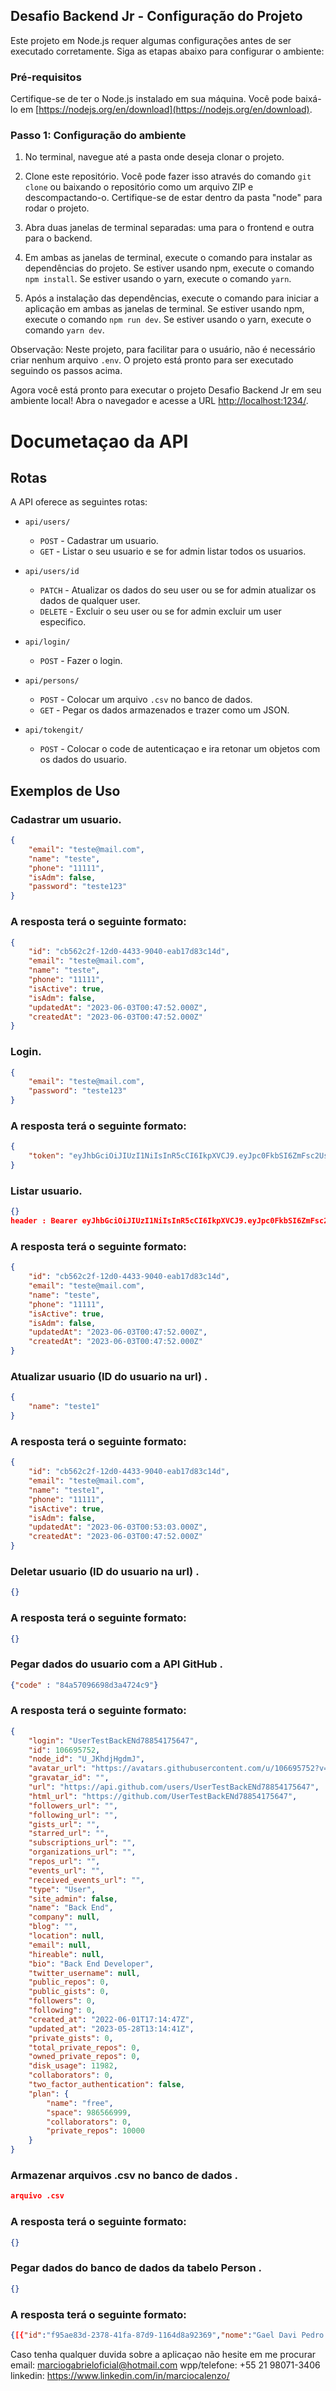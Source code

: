 ## Desafio Backend Jr - Configuração do Projeto

Este projeto em Node.js requer algumas configurações antes de ser executado corretamente. Siga as etapas abaixo para configurar o ambiente:

### Pré-requisitos

Certifique-se de ter o Node.js instalado em sua máquina. Você pode baixá-lo em [https://nodejs.org/en/download](https://nodejs.org/en/download).

### Passo 1: Configuração do ambiente

1. No terminal, navegue até a pasta onde deseja clonar o projeto.

2. Clone este repositório. Você pode fazer isso através do comando `git clone` ou baixando o repositório como um arquivo ZIP e descompactando-o. Certifique-se de estar dentro da pasta "node" para rodar o projeto.

3. Abra duas janelas de terminal separadas: uma para o frontend e outra para o backend.

4. Em ambas as janelas de terminal, execute o comando para instalar as dependências do projeto. Se estiver usando npm, execute o comando `npm install`. Se estiver usando o yarn, execute o comando `yarn`.

5. Após a instalação das dependências, execute o comando para iniciar a aplicação em ambas as janelas de terminal. Se estiver usando npm, execute o comando `npm run dev`. Se estiver usando o yarn, execute o comando `yarn dev`.

Observação: Neste projeto, para facilitar para o usuário, não é necessário criar nenhum arquivo `.env`. O projeto está pronto para ser executado seguindo os passos acima.

Agora você está pronto para executar o projeto Desafio Backend Jr em seu ambiente local! Abra o navegador e acesse a URL [http://localhost:1234/](http://localhost:1234/).

# Documetaçao da API 

## Rotas

A API oferece as seguintes rotas:

- `api/users/`

  - `POST` - Cadastrar um usuario.
  - `GET` - Listar o seu usuario e se for admin listar todos os usuarios.

- `api/users/id`

  - `PATCH` - Atualizar os dados do seu user ou se for admin atualizar os dados de qualquer user.
  - `DELETE` - Excluir o seu user ou se for admin excluir um user especifico.

- `api/login/`

  - `POST` - Fazer o login.

- `api/persons/`

  - `POST` - Colocar um arquivo `.csv` no banco de dados.
  - `GET` - Pegar os dados armazenados e trazer como um JSON.

- `api/tokengit/`

  - `POST` - Colocar o code de autenticaçao e ira retonar um objetos com os dados do usuario.

## Exemplos de Uso

### Cadastrar um usuario.

```json
{
	"email": "teste@mail.com",
	"name": "teste",
	"phone": "11111",
	"isAdm": false,
	"password": "teste123"
}
```
### A resposta terá o seguinte formato:


```json
{
	"id": "cb562c2f-12d0-4433-9040-eab17d83c14d",
	"email": "teste@mail.com",
	"name": "teste",
	"phone": "11111",
	"isActive": true,
	"isAdm": false,
	"updatedAt": "2023-06-03T00:47:52.000Z",
	"createdAt": "2023-06-03T00:47:52.000Z"
}
```
### Login.

```json
{
	"email": "teste@mail.com",
	"password": "teste123"
}
```
### A resposta terá o seguinte formato:


```json
{
	"token": "eyJhbGciOiJIUzI1NiIsInR5cCI6IkpXVCJ9.eyJpc0FkbSI6ZmFsc2UsImlhdCI6MTY4NTc1MzMyOCwiZXhwIjoxNjg1ODM5NzI4LCJzdWIiOiJjYjU2MmMyZi0xMmQwLTQ0MzMtOTA0MC1lYWIxN2Q4M2MxNGQifQ.eWqtmoeejk2vG0lwJrtBL2mwxArx2CbT5Tv6eOy_REI"
}
```

### Listar usuario.

```json
{}
header : Bearer eyJhbGciOiJIUzI1NiIsInR5cCI6IkpXVCJ9.eyJpc0FkbSI6ZmFsc2UsImlhdCI6MTY4NTc1MzMyOCwiZXhwIjoxNjg1ODM5NzI4LCJzdWIiOiJjYjU2MmMyZi0xMmQwLTQ0MzMtOTA0MC1lYWIxN2Q4M2MxNGQifQ.eWqtmoeejk2vG0lwJrtBL2mwxArx2CbT5Tv6eOy_REI
```
### A resposta terá o seguinte formato:


```json
{
	"id": "cb562c2f-12d0-4433-9040-eab17d83c14d",
	"email": "teste@mail.com",
	"name": "teste",
	"phone": "11111",
	"isActive": true,
	"isAdm": false,
	"updatedAt": "2023-06-03T00:47:52.000Z",
	"createdAt": "2023-06-03T00:47:52.000Z"
}
```

### Atualizar usuario (ID do usuario na url) .

```json
{
	"name": "teste1"
}
```
### A resposta terá o seguinte formato:


```json
{
	"id": "cb562c2f-12d0-4433-9040-eab17d83c14d",
	"email": "teste@mail.com",
	"name": "teste1",
	"phone": "11111",
	"isActive": true,
	"isAdm": false,
	"updatedAt": "2023-06-03T00:53:03.000Z",
	"createdAt": "2023-06-03T00:47:52.000Z"
}
```


### Deletar usuario (ID do usuario na url) .

```json
{}
```
### A resposta terá o seguinte formato:


```json
{}
```

### Pegar dados do usuario com a API GitHub .

```json
{"code" : "84a57096698d3a4724c9"}
```
### A resposta terá o seguinte formato:


```json
{
	"login": "UserTestBackENd78854175647",
	"id": 106695752,
	"node_id": "U_JKhdjHgdmJ",
	"avatar_url": "https://avatars.githubusercontent.com/u/106695752?v=4",
	"gravatar_id": "",
	"url": "https://api.github.com/users/UserTestBackENd78854175647",
	"html_url": "https://github.com/UserTestBackENd78854175647",
	"followers_url": "",
	"following_url": "",
	"gists_url": "",
	"starred_url": "",
	"subscriptions_url": "",
	"organizations_url": "",
	"repos_url": "",
	"events_url": "",
	"received_events_url": "",
	"type": "User",
	"site_admin": false,
	"name": "Back End",
	"company": null,
	"blog": "",
	"location": null,
	"email": null,
	"hireable": null,
	"bio": "Back End Developer",
	"twitter_username": null,
	"public_repos": 0,
	"public_gists": 0,
	"followers": 0,
	"following": 0,
	"created_at": "2022-06-01T17:14:47Z",
	"updated_at": "2023-05-28T13:14:41Z",
	"private_gists": 0,
	"total_private_repos": 0,
	"owned_private_repos": 0,
	"disk_usage": 11982,
	"collaborators": 0,
	"two_factor_authentication": false,
	"plan": {
		"name": "free",
		"space": 986566999,
		"collaborators": 0,
		"private_repos": 10000
	}
}
```

### Armazenar arquivos .csv no banco de dados  .

```json
arquivo .csv
```
### A resposta terá o seguinte formato:


```json
{}
```

### Pegar dados do banco de dados da tabelo Person  .

```json
{}
```
### A resposta terá o seguinte formato:


```json
{[{"id":"f95ae83d-2378-41fa-87d9-1164d8a92369","nome":"Gael Davi Pedro Henrique Cavalcanti","idade":"62","cpf":"25201997333","rg":"253080769","data_nasc":"05/01/1961","sexo":"Masculino","signo":"Capricórnio","mae":"Maria Giovanna","pai":"Geraldo Filipe Cavalcanti","email":"gael.davi.cavalcanti@said.adv.br","senha":"$2a$10$fnXEJQMcJpt4JPjT8QL8NuJjTTEXojLG6wvmutSWuSG7MyEn6GeD2","cep":"29130236","endereco":"Rua Doze","numero":"392","bairro":"Centro","cidade":"Viana","estado":"ES","telefone_fixo":"2739595228","celular":"27999630298","altura":"1,77","peso":"52","tipo_sanguineo":"B+","cor":"roxo"},{"id":"30956f9d-6505-4581-9f39-d303a4f0c94b","nome":"Heloisa Adriana Mariane Teixeira","idade":"73","cpf":"50008924376","rg":"311846671","data_nasc":"21/02/1950","sexo":"Feminino","signo":"Peixes","mae":"Alícia Stefany Patrícia","pai":"Cauã Sebastião Teixeira","email":"heloisa.adriana.teixeira@marketingvale.com.br","senha":"$2a$10$J2HTfDePnxnKUDnjCPCp..pEaopk.A6894uYmsvKIJOpWHIaD6z6m","cep":"78552145","endereco":"Avenida dos Jequitibás","numero":"801","bairro":"Jardim das Violetas","cidade":"Sinop","estado":"MT","telefone_fixo":"6626079658","celular":"66986126473","altura":"1,65","peso":"68","tipo_sanguineo":"B-","cor":"preto"},{"id":"8873478b-bc8b-4ba0-b2b7-3daf72f0030b","nome":"Marcos Nathan Thiago Aragão","idade":"63","cpf":"26930972584","rg":"234473952","data_nasc":"18/02/1960","sexo":"Masculino","signo":"Aquário","mae":"Aurora Isis","pai":"Antonio Gustavo Aragão","email":"marcos.nathan.aragao@mpcnet.com.br","senha":"$2a$10$5WPtyQfVdioSgj5wS6AKm.MgEqk0KQh/9dAzAknBYmU58DN2MnLku","cep":"77006558","endereco":"Quadra 502 Norte Rua 4 B","numero":"973","bairro":"Plano Diretor Norte","cidade":"Palmas","estado":"TO","telefone_fixo":"6338183827","celular":"63986446330","altura":"1,67","peso":"58","tipo_sanguineo":"AB-","cor":"laranja"},{"id":"b7eac5ab-1dae-4688-8331-b4640b92feb8","nome":"Márcio Igor da Costa","idade":"76","cpf":"95494530817","rg":"311068510","data_nasc":"19/01/1947","sexo":"Masculino","signo":"Capricórnio","mae":"Francisca Ester Clarice","pai":"Nelson Bento da Costa","email":"marcio_dacosta@machina8.com.br","senha":"$2a$10$IF4mJ0auJ4J7kxj8caYEqe93pM9i3l8r/m58GC5H5hMgwhnhnLeTK","cep":"72315107","endereco":"Quadra QR 515 Conjunto 7","numero":"273","bairro":"Samambaia Sul (Samambaia)","cidade":"Brasília","estado":"DF","telefone_fixo":"6126734706","celular":"61987064326","altura":"1,62","peso":"79","tipo_sanguineo":"B-","cor":"amarelo"},{"id":"55ac9905-bf28-4e71-a544-4909b4f871af","nome":"Isabelly Elisa da Mata","idade":"53","cpf":"65380513085","rg":"501052689","data_nasc":"05/05/1970","sexo":"Feminino","signo":"Touro","mae":"Raquel Raquel Adriana","pai":"Gael José da Mata","email":"isabellyelisadamata@prositeweb.com.br","senha":"$2a$10$.ZNi4tJ3qP6Kb/GK4rp50u26a8I02Ch2Xpa8.TgbwuqIfXtnrhLrC","cep":"77814290","endereco":"Rua Bandeirantes","numero":"505","bairro":"Loteamento de Fátima","cidade":"Araguaína","estado":"TO","telefone_fixo":"6339568095","celular":"63991889270","altura":"1,84","peso":"45","tipo_sanguineo":"A+","cor":"vermelho"},{"id":"29182f5a-45cd-4bb5-9845-144fb8618543","nome":"Rayssa Sara Ribeiro","idade":"46","cpf":"32736966643","rg":"455080136","data_nasc":"05/05/1977","sexo":"Feminino","signo":"Touro","mae":"Manuela Marcela","pai":"Lucca Mário Ribeiro","email":"rayssa_ribeiro@proxion.com.br","senha":"$2a$10$Y3zCXafT6vtG6fauS9bFlOnWRMO8DH6bNblGWEpvlLIflr4G1kW0C","cep":"45077000","endereco":"Avenida Brumado","numero":"474","bairro":"Zabelê","cidade":"Vitória da Conquista","estado":"BA","telefone_fixo":"7735795669","celular":"77994191459","altura":"1,70","peso":"81","tipo_sanguineo":"AB-","cor":"preto"},{"id":"a63694d6-1d1d-456d-85be-5bf19d724e3d","nome":"Raimundo Márcio Paulo Almada","idade":"53","cpf":"86998553030","rg":"437824524","data_nasc":"03/05/1970","sexo":"Masculino","signo":"Touro","mae":"Débora Milena","pai":"Raimundo Gustavo Almada","email":"raimundo_almada@jetstar.com.br","senha":"$2a$10$Q2r/RItIw4.adxyeZvl.8uEXpGNK4X1IwpvFJQ4m.lAvJ1my.nuoe","cep":"69315024","endereco":"Travessa Rio Quinó","numero":"728","bairro":"Professora Araceli Souto Maior","cidade":"Boa Vista","estado":"RR","telefone_fixo":"9537734696","celular":"95989347991","altura":"1,63","peso":"94","tipo_sanguineo":"O+","cor":"verde"},{"id":"f7f2cc95-9c81-413e-a5cb-2ad5d2b003b1","nome":"Tereza Antônia Fernandes","idade":"57","cpf":"86200937117","rg":"294828692","data_nasc":"20/01/1966","sexo":"Feminino","signo":"Capricórnio","mae":"Sophia Kamilly","pai":"Benjamin Roberto Fernandes","email":"tereza_antonia_fernandes@p4ed.com","senha":"$2a$10$7yXl5dAaHp5GYIokKk6AcusjlklTgxthARyHYSnrSlUGC8f0SFEm2","cep":"59114150","endereco":"Rua João Paulo II","numero":"408","bairro":"Nossa Senhora da Apresentação","cidade":"Natal","estado":"RN","telefone_fixo":"8428008568","celular":"84989691920","altura":"1,83","peso":"75","tipo_sanguineo":"B-","cor":"azul"},{"id":"6c03810f-22c9-4e6b-a81e-9a5f6cfa1304","nome":"Kamilly Sophia Souza","idade":"39","cpf":"95778789386","rg":"215016579","data_nasc":"19/05/1984","sexo":"Feminino","signo":"Touro","mae":"Laura Emily","pai":"Isaac Rafael Thiago Souza","email":"kamilly.sophia.souza@escolajardim.com.br","senha":"$2a$10$6Aewa/H5t9.B1DlJMw0X1uhC94tUOsP66eUsDr7rSftE4Wh2j6da.","cep":"59141820","endereco":"Rua Manoel Leopoldo","numero":"844","bairro":"Rosa dos Ventos","cidade":"Parnamirim","estado":"RN","telefone_fixo":"8436306307","celular":"84994158187","altura":"1,55","peso":"58","tipo_sanguineo":"AB-","cor":"roxo"},{"id":"61d5ea61-02bc-4426-af16-185421eef4dc","nome":"Raimundo Davi Luan da Cruz","idade":"34","cpf":"90731611004","rg":"483237073","data_nasc":"06/03/1989","sexo":"Masculino","signo":"Peixes","mae":"Raquel Sabrina","pai":"André Anderson Rafael da Cruz","email":"raimundo_dacruz@cladm.com.br","senha":"$2a$10$AO.SNFkuQZl2QeMRsZ8siueE6HMGWp0Z3pPJlXvTpbe4/.X08WYIK","cep":"68909521","endereco":"Alameda Nona","numero":"203","bairro":"Boné Azul","cidade":"Macapá","estado":"AP","telefone_fixo":"9638452847","celular":"96995629641","altura":"1,62","peso":"60","tipo_sanguineo":"AB-","cor":"laranja"},{"id":"e77b80f5-037e-46f9-acc8-8952bc3350ca","nome":"Gael Bryan Lorenzo Moreira","idade":"46","cpf":"35417147001","rg":"232679472","data_nasc":"10/05/1977","sexo":"Masculino","signo":"Touro","mae":"Rebeca Valentina","pai":"Felipe Daniel Moreira","email":"gael_bryan_moreira@pp33.com.br","senha":"$2a$10$lG6tSvkekhGqdKAVnqLl3ej1iLWAwLV5kKEl8lJDAT8NFs38phzUm","cep":"13345812","endereco":"Avenida Manoel Ruz Peres","numero":"348","bairro":"Jardim Hubert","cidade":"Indaiatuba","estado":"SP","telefone_fixo":"1927317239","celular":"19993450839","altura":"1,67","peso":"63","tipo_sanguineo":"A-","cor":"verde"},{"id":"5664fd6a-c782-4be1-a47e-9b256c1d31ba","nome":"Antonio Jorge Anthony Pereira","idade":"72","cpf":"14042568572","rg":"219216897","data_nasc":"16/01/1951","sexo":"Masculino","signo":"Capricórnio","mae":"Andrea Juliana","pai":"Paulo Gustavo Miguel Pereira","email":"antonio_pereira@bseletronicos.com.br","senha":"$2a$10$xJTx4tPmwitmVW.GwAONueC22gtCorYWP9UR1fImAfp3IOCv8HGb6","cep":"76906736","endereco":"Rua Rio Machado","numero":"282","bairro":"Colina Park II","cidade":"Ji-Paraná","estado":"RO","telefone_fixo":"6939948107","celular":"69994883908","altura":"1,76","peso":"82","tipo_sanguineo":"O-","cor":"preto"},{"id":"78f73fb0-65a1-4ab1-b895-f9249e0337fa","nome":"Ricardo Márcio Pedro Almeida","idade":"31","cpf":"70528032593","rg":"247061633","data_nasc":"01/02/1992","sexo":"Masculino","signo":"Aquário","mae":"Isabel Lavínia","pai":"Levi Julio Eduardo Almeida","email":"ricardo.marcio.almeida@officetectecnologia.com.br","senha":"$2a$10$PCtzPBf/Jpd85bhob3ZVvukKz.Is2Cf0tv1aUlYZz/GuQzUTR1.ny","cep":"76962081","endereco":"Avenida Belo Horizonte","numero":"579","bairro":"Novo Horizonte","cidade":"Cacoal","estado":"RO","telefone_fixo":"6929922058","celular":"69987177838","altura":"1,81","peso":"102","tipo_sanguineo":"A-","cor":"roxo"},{"id":"2468d769-58be-4657-91a0-8443c509d5d0","nome":"Cláudio Paulo Vieira","idade":"23","cpf":"92792663146","rg":"120421392","data_nasc":"11/02/2000","sexo":"Masculino","signo":"Aquário","mae":"Regina Tânia Caroline","pai":"Carlos Eduardo Felipe Noah Vieira","email":"claudio_vieira@dominiozeladoria.com.br","senha":"$2a$10$Z7JcoUATg5Yw93NbxvXVSu/cOiq2BK.rpPqR8mOgw8QcTzRzIYeWC","cep":"60761785","endereco":"Rua Vicente Bertoldo","numero":"565","bairro":"Mondubim","cidade":"Fortaleza","estado":"CE","telefone_fixo":"8538998816","celular":"85986672779","altura":"2,00","peso":"72","tipo_sanguineo":"AB+","cor":"verde"},{"id":"594d79a3-d13a-492d-a5bc-a103fb5098e9","nome":"João Hugo Joaquim Dias","idade":"55","cpf":"97663701410","rg":"211693170","data_nasc":"27/05/1968","sexo":"Masculino","signo":"Gêmeos","mae":"Emilly Fátima","pai":"André Anderson Dias","email":"joao_dias@ferplast.com.br","senha":"$2a$10$t/ZGCu0757cQ6SIh6fDVeutIElDSQIuU7.xkN/CCPnXTR95Vg5R9O","cep":"74891100","endereco":"Rua VB 10","numero":"815","bairro":"Residencial Vale das Brisas","cidade":"Goiânia","estado":"GO","telefone_fixo":"6228542347","celular":"62983421263","altura":"1,67","peso":"89","tipo_sanguineo":"O+","cor":"vermelho"},{"id":"a46aa3d1-bbed-4a49-bf8c-926a6a486466","nome":"Manuel Martin Santos","idade":"74","cpf":"38617470224","rg":"370812219","data_nasc":"25/04/1949","sexo":"Masculino","signo":"Touro","mae":"Silvana Sophie Ana","pai":"Igor Severino Rodrigo Santos","email":"manuel_martin_santos@br.live.com","senha":"$2a$10$so2cG4kqpjrKH4eLcmQe6u06W.Dgs6IwRSScUv3BFZkCmrkbNu5yG","cep":"72920445","endereco":"Quadra Quadra 80A","numero":"498","bairro":"Jardim da Barragem IV","cidade":"Águas Lindas de Goiás","estado":"GO","telefone_fixo":"6126986442","celular":"61995297861","altura":"1,97","peso":"86","tipo_sanguineo":"AB-","cor":"vermelho"},{"id":"edec3cf9-907d-462b-8926-8835b1b4945c","nome":"Sophie Mariana Bianca Araújo","idade":"39","cpf":"97940665162","rg":"135427575","data_nasc":"27/04/1984","sexo":"Feminino","signo":"Touro","mae":"Sueli Kamilly","pai":"Joaquim Gabriel Araújo","email":"sophie-araujo77@agltda.com.br","senha":"$2a$10$wvl76e6EBCckS60blF0ubOmC9zf5i6aqIzKTVn2Idn4qT6B4OSUFi","cep":"09860130","endereco":"Rua Lázaro Rosa","numero":"155","bairro":"Independência","cidade":"São Bernardo do Campo","estado":"SP","telefone_fixo":"1128443323","celular":"11989055254","altura":"1,52","peso":"51","tipo_sanguineo":"AB+","cor":"roxo"},{"id":"fd93f444-e773-4e46-aba9-2773bbc9d50d","nome":"Manuela Priscila Clarice Ramos","idade":"78","cpf":"01910706965","rg":"242391205","data_nasc":"06/01/1945","sexo":"Feminino","signo":"Capricórnio","mae":"Luciana Luiza Luzia","pai":"Luan José Ramos","email":"manuelapriscilaramos@policiapenal.com","senha":"$2a$10$4KS.6wfB0llmjL9mYOum/urLFMXyrCTbPxvB9cYgyKMjj61jXfPje","cep":"59068680","endereco":"Rua Divinolândia","numero":"971","bairro":"Pitimbu","cidade":"Natal","estado":"RN","telefone_fixo":"8428983318","celular":"84988127397","altura":"1,64","peso":"83","tipo_sanguineo":"AB+","cor":"vermelho"},{"id":"279d1152-b456-42cf-a084-e6350d9404fd","nome":"Patrícia Kamilly Raimunda da Silva","idade":"63","cpf":"73339200971","rg":"137736186","data_nasc":"25/03/1960","sexo":"Feminino","signo":"Áries","mae":"Cristiane Sebastiana Tereza","pai":"Benjamin Gael da Silva","email":"patricia_dasilva@ipek.net.br","senha":"$2a$10$x2VCR.N19ooQaUBpS/8HbeONNXP6WX410sdjeZUK7REWn5XHBOvzu","cep":"69090701","endereco":"Travessa Copacabana","numero":"484","bairro":"Cidade Nova","cidade":"Manaus","estado":"AM","telefone_fixo":"9236531942","celular":"92997396308","altura":"1,57","peso":"79","tipo_sanguineo":"AB+","cor":"roxo"},{"id":"3efeb667-970c-4671-a502-320695a456d9","nome":"Isabelle Luzia Analu Duarte","idade":"23","cpf":"65142169948","rg":"118609683","data_nasc":"21/04/2000","sexo":"Feminino","signo":"Touro","mae":"Mariana Nair","pai":"Mateus Marcelo Emanuel Duarte","email":"isabelle_duarte@ipmmi.org.br","senha":"$2a$10$7/q1UaCK7VWSRXC.aumqWepFL691aZ0Qa7wtwbgyOHyh9kkWHYttC","cep":"77018490","endereco":"Quadra 1005 Sul Alameda 5","numero":"751","bairro":"Plano Diretor Sul","cidade":"Palmas","estado":"TO","telefone_fixo":"6325948923","celular":"63986208183","altura":"1,76","peso":"67","tipo_sanguineo":"O+","cor":"amarelo"}]}
```


Caso tenha qualquer duvida sobre a aplicaçao não hesite em me procurar 
email: marciogabrieloficial@hotmail.com
wpp/telefone: +55 21 98071-3406
linkedin: https://www.linkedin.com/in/marciocalenzo/
